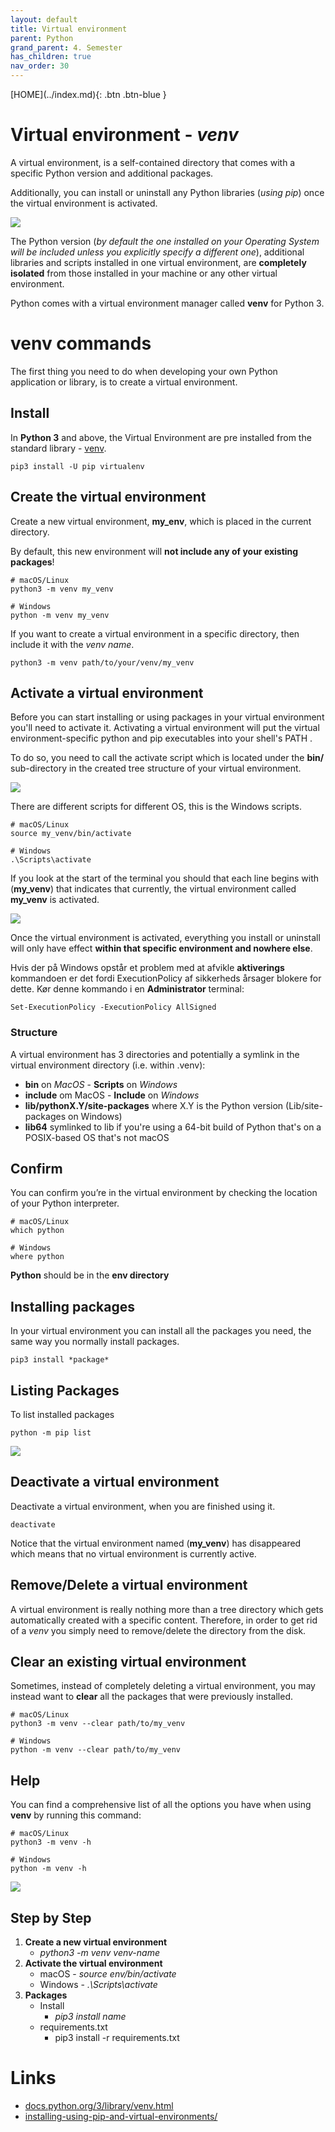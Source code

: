 ```yaml
---
layout: default
title: Virtual environment
parent: Python
grand_parent: 4. Semester
has_children: true
nav_order: 30
---
```


<span class="fs-1">
[HOME](../index.md){: .btn .btn-blue }
</span>

# Virtual environment - *venv*
A virtual environment, is a self-contained directory that comes with a specific Python version and additional packages.

Additionally, you can install or uninstall any Python libraries (*using pip*) once the virtual environment is activated.

![](./image/virtualenv.png)

The Python version (*by default the one installed on your Operating System will be included unless you explicitly specify a different one*), additional libraries and scripts installed in one virtual environment, are **completely isolated** from those installed in your machine or any other virtual environment.

Python comes with a virtual environment manager called **venv** for Python 3.

# venv commands
The first thing you need to do when developing your own Python application or library, is to create a virtual environment.

## Install 
In **Python 3** and above, the Virtual Environment are pre installed from the standard library - [venv](https://docs.python.org/3/library/venv.html).

```
pip3 install -U pip virtualenv                                                                                      
```

## Create the virtual environment
Create a new virtual environment, **my_env**, which is placed in the current directory.

By default, this new environment will **not include any of your existing packages**!

```
# macOS/Linux
python3 -m venv my_venv

# Windows
python -m venv my_venv
```

If you want to create a virtual environment in a specific directory, then include it with the *venv name*.

```
python3 -m venv path/to/your/venv/my_venv
```

## Activate a virtual environment
Before you can start installing or using packages in your virtual environment you'll need to activate it. Activating a virtual environment will put the virtual environment-specific python and pip executables into your shell's PATH .

To do so, you need to call the activate script which is located under the **bin/** sub-directory in the created tree structure of your virtual environment.

![](./image/venv_script.jpg)

There are different scripts for different OS, this is the Windows scripts.

```
# macOS/Linux
source my_venv/bin/activate

# Windows
.\Scripts\activate
```

If you look at the start of the terminal you should that each line begins with (**my_venv**) that indicates that currently, the virtual environment called **my_venv** is activated.

![](./image/vevn_cmd.jpg)

Once the virtual environment is activated, everything you install or uninstall will only have effect **within that specific environment and nowhere else**.

Hvis der på Windows opstår et problem med at afvikle **aktiverings** kommandoen er det fordi ExecutionPolicy af sikkerheds årsager blokere for dette. Kør denne kommando i en **Administrator** terminal:

```
Set-ExecutionPolicy -ExecutionPolicy AllSigned
```

### Structure
A virtual environment has 3 directories and potentially a symlink in the virtual environment directory (i.e. within .venv):

- **bin** on *MacOS* - **Scripts** on *Windows*
- **include** om MacOS - **Include** on *Windows*
- **lib/pythonX.Y/site-packages** where X.Y is the Python version (Lib/site-packages on Windows)
- **lib64** symlinked to lib if you're using a 64-bit build of Python that's on a POSIX-based OS that's not macOS

## Confirm
You can confirm you’re in the virtual environment by checking the location of your Python interpreter.

```
# macOS/Linux
which python

# Windows
where python
```

**Python** should be in the **env directory**

## Installing packages
In your virtual environment you can install all the packages you need, the same way you normally install packages.

```
pip3 install *package*
```

## Listing Packages
To list installed packages

    python -m pip list

![](./image/list.jpg)

##  Deactivate a virtual environment
Deactivate a virtual environment, when you are finished using it.

```
deactivate
```

Notice that the virtual environment named (**my_venv**) has disappeared which means that no virtual environment is currently active.

## Remove/Delete a virtual environment
A virtual environment is really nothing more than a tree directory which gets automatically created with a specific content. Therefore, in order to get rid of a *venv* you simply need to remove/delete the directory from the disk.


## Clear an existing virtual environment
Sometimes, instead of completely deleting a virtual environment, you may instead want to **clear** all the packages that were previously installed.

```
# macOS/Linux
python3 -m venv --clear path/to/my_venv

# Windows
python -m venv --clear path/to/my_venv
```

## Help
You can find a comprehensive list of all the options you have when using **venv** by running this command:

```
# macOS/Linux
python3 -m venv -h

# Windows
python -m venv -h
```

![](./image/venv_help.jpg)

## Step by Step
1. **Create a new virtual environment**
    - *python3 -m venv venv-name*
2. **Activate the virtual environment**
    - macOS - *source env/bin/activate*
    - Windows - *.\Scripts\activate*
3. **Packages**
    - Install 
        - *pip3 install name*
    - requirements.txt
        - pip3 install -r requirements.txt


# Links
- [docs.python.org/3/library/venv.html](https://docs.python.org/3/library/venv.html)
- [installing-using-pip-and-virtual-environments/](https://packaging.python.org/en/latest/guides/installing-using-pip-and-virtual-environments/)